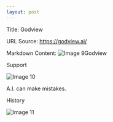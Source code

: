 ```yaml
---
layout: post
---
```

Title: Godview

URL Source: https://godview.ai/

Markdown Content:
![Image 9](https://godview.ai/src/logo.png)Godview

Support

![Image 10](https://godview.ai/src/loading.gif)

A.I. can make mistakes.

History

![Image 11](https://godview.ai/src/ios.png)

